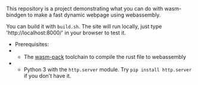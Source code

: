 This repository is a project demonstrating what you can do with wasm-bindgen to make a fast dynamic webpage using webassembly.

You can build it with `build.sh`. The site will run locally, just type 'http://localhost:8000/' in your browser to test it.

- Prerequisites:
- - The [wasm-pack](https://github.com/rustwasm/wasm-pack) toolchain to compile the rust file to webassembly
- - Python 3 with the `http.server` module. Try `pip install http.server` if you don't have it.
